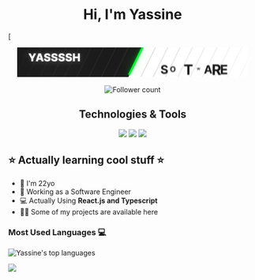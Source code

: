 
<h1 align="center">Hi, I'm Yassine</h1>

[<p align="center"><img src="https://github.com/YassSSH/YassSSH/blob/master/standard2.gif?raw=true"/></p>
<p align="center">
 <img src="https://img.shields.io/github/followers/yassssh.svg?style=social&label=Follow&maxAge=2592000" alt="Follower count"/>
</p>

<div align="center">
  <h2> Technologies & Tools </h2>
<img style="whidth :100px;  " src="https://img.shields.io/badge/Node.js-43853D?style=for-the-badge&logo=node.js&logoColor=white" />
<img src="https://img.shields.io/badge/React-20232A?style=for-the-badge&logo=react&logoColor=61DAFB"/>
<img src="https://img.shields.io/badge/TypeScript-3178C6.svg?style=for-the-badge&logo=TypeScript&logoColor=white" />
 
</div>


## ⭐ Actually learning cool stuff ⭐

- 🔭 I'm 22yo
- 🌱 Working as a Software Engineer 
- 💻 Actually Using **React.js and Typescript**
- 👨‍💻 Some of my projects are available here



### Most Used Languages 💻

![Yassine's top languages](https://github-readme-stats-3n67.vercel.app/api/top-langs/?username=YassSSH&theme=blue-green)



![](https://komarev.com/ghpvc/?username=yasssshe&color=blue&style=for-the-badge)
